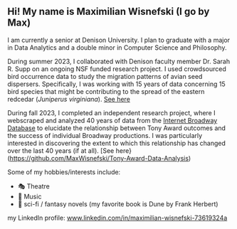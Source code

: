 ## Hi! My name is Maximilian Wisnefski (I go by Max)

I am currently a senior at Denison University. I plan to graduate with a major in Data Analytics and a double minor in Computer Science and Philosophy. 

During summer 2023, I collaborated with Denison faculty member Dr. Sarah R. Supp on an ongoing NSF funded research project. I used crowdsourced bird occurrence data to study the migration patterns of avian seed dispersers. Specifically, I was working with 15 years of data concerning 15 bird species that might be contributing to the spread of the eastern redcedar (<em>Juniperus virginiana</em>). [See here](https://github.com/sarahsupp/ERC-bird-dispersal)

During fall 2023, I completed an independent research project, where I webscraped and analyzed 40 years of data from the [Internet Broadway Database](https://www.ibdb.com/) to elucidate the relationship between Tony Award outcomes and the success of individual Broadway productions. I was particularly interested in discovering the extent to which this relationship has changed over the last 40 years (if at all). [See here}(https://github.com/MaxWisnefski/Tony-Award-Data-Analysis)

Some of my hobbies/interests include:
- :performing_arts: Theatre
- :musical_score: Music
- :open_book: sci-fi / fantasy novels (my favorite book is Dune by Frank Herbert)


my LinkedIn profile: www.linkedin.com/in/maximilian-wisnefski-73619324a 

